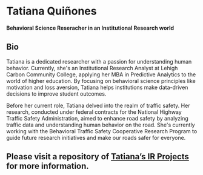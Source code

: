 # Tatiana Quiñones
**Behavioral Science Reseracher in an Institutional Research world**

## Bio
Tatiana is a dedicated researcher with a passion for understanding human behavior. Currently, she's an Institutional Research Analyst at Lehigh Carbon Community College, applying her MBA in Predictive Analytics to the world of higher education. By focusing on behavioral science principles like motivation and loss aversion, Tatiana helps institutions make data-driven decisions to improve student outcomes.

Before her current role, Tatiana delved into the realm of traffic safety. Her research, conducted under federal contracts for the National Highway Traffic Safety Administration, aimed to enhance road safety by analyzing traffic data and understanding human behavior on the road. She's currently working with the Behavioral Traffic Safety Cooperative Research Program to guide future research initiatives and make our roads safer for everyone.

## Please visit a repository of [Tatiana’s IR Projects](https://github.com/quinonescode/IR-Tools) for more information.

